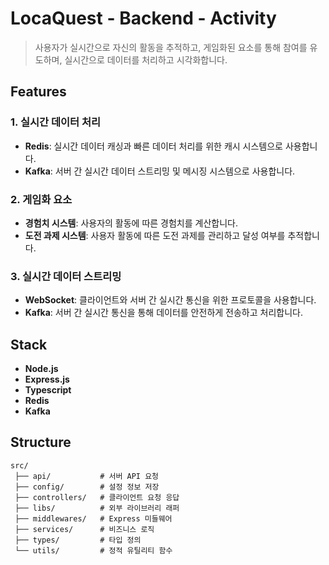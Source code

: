 # LocaQuest - Backend - Activity
> 사용자가 실시간으로 자신의 활동을 추적하고, 게임화된 요소를 통해 참여를 유도하며, 실시간으로 데이터를 처리하고 시각화합니다.

## Features
### 1. 실시간 데이터 처리
- **Redis**: 실시간 데이터 캐싱과 빠른 데이터 처리를 위한 캐시 시스템으로 사용합니다.
- **Kafka**: 서버 간 실시간 데이터 스트리밍 및 메시징 시스템으로 사용합니다.

### 2. 게임화 요소
- **경험치 시스템**: 사용자의 활동에 따른 경험치를 계산합니다.
- **도전 과제 시스템**: 사용자 활동에 따른 도전 과제를 관리하고 달성 여부를 추적합니다.

### 3. 실시간 데이터 스트리밍
- **WebSocket**: 클라이언트와 서버 간 실시간 통신을 위한 프로토콜을 사용합니다.
- **Kafka**: 서버 간 실시간 통신을 통해 데이터를 안전하게 전송하고 처리합니다.

## Stack
- **Node.js**
- **Express.js**
- **Typescript**
- **Redis**
- **Kafka**

## Structure
```
src/
 ├── api/           # 서버 API 요청
 ├── config/        # 설정 정보 저장
 ├── controllers/   # 클라이언트 요청 응답
 ├── libs/          # 외부 라이브러리 래퍼
 ├── middlewares/   # Express 미들웨어
 ├── services/      # 비즈니스 로직
 ├── types/         # 타입 정의
 └── utils/         # 정적 유틸리티 함수
```
